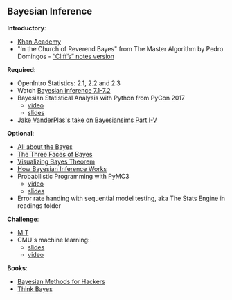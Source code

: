 Bayesian Inference
----

__Introductory__:

- [Khan Academy](https://www.khanacademy.org/math/precalculus/prob-comb/dependent-events-precalc/v/bayes-theorem-visualized)
- "In the Church of Reverend Bayes" from The Master Algorithm by Pedro Domingos - [“Cliff’s” notes version](https://github.com/dennybritz/booknotes/blob/master/the-master-algorithm.md)

__Required__:

- OpenIntro Statistics: 2.1, 2.2 and 2.3 
- Watch [Bayesian inference 7.1-7.2](https://www.youtube.com/watch?v=0LQmZXCWMFI&list=PLD0F06AA0D2E8FFBA&index=34)
- Bayesian Statistical Analysis with Python from PyCon 2017
    - [video](https://www.youtube.com/watch?v=p1IB4zWq9C8)
    - [slides](https://github.com/ericmjl/bayesian-stats-talk/blob/master/slides.ipynb)
- [Jake VanderPlas's take on Bayesiansims Part I-V](http://jakevdp.github.io/blog/2014/03/11/frequentism-and-bayesianism-a-practical-intro/)

__Optional__:

- [All about the Bayes](https://www.youtube.com/watch?v=kNz8mfFa7nc)
- [The Three Faces of Bayes](https://slackprop.wordpress.com/2016/08/28/the-three-faces-of-bayes/)
- [Visualizing Bayes Theorem](https://oscarbonilla.com/2009/05/visualizing-bayes-theorem/)
- [How Bayesian Inference Works](http://brohrer.github.io/how_bayesian_inference_works.html)
-  Probabilistic Programming with PyMC3
    + [video](https://www.youtube.com/watch?v=5TyvJ6jXHYE)
    + [slides](https://speakerdeck.com/pycon2017/christopher-fonnesbeck-probabilistic-programming-with-pymc3)
- Error rate handing with sequential model testing, aka The Stats Engine in readings folder

__Challenge__:

- [MIT](https://www.youtube.com/watch?v=TluTv5V0RmE)
- CMU's machine learning:
    - [slides](http://www.cs.cmu.edu/~mgormley/courses/10701-f16/slides/lecture2_annotated.pdf)
    - [video](https://www.youtube.com/watch?v=hZPWYDchCqg) 

__Books__:

- [Bayesian Methods for Hackers](http://nbviewer.jupyter.org/github/CamDavidsonPilon/Probabilistic-Programming-and-Bayesian-Methods-for-Hackers/blob/master/Chapter1_Introduction/Ch1_Introduction_PyMC2.ipynb)
- [Think Bayes](http://greenteapress.com/wp/think-bayes/)

